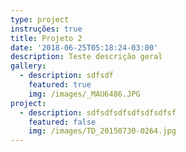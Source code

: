 ```yaml
---
type: project
instruções: true
title: Projeto 2
date: '2018-06-25T05:18:24-03:00'
description: Teste descrição geral
gallery:
  - description: sdfsdf
    featured: true
    img: /images/_MAU6486.JPG
project:
  - description: sdfsdfsdfsdfsdfsdfsf
    featured: false
    img: /images/TD_20150730-0264.jpg
---
```


